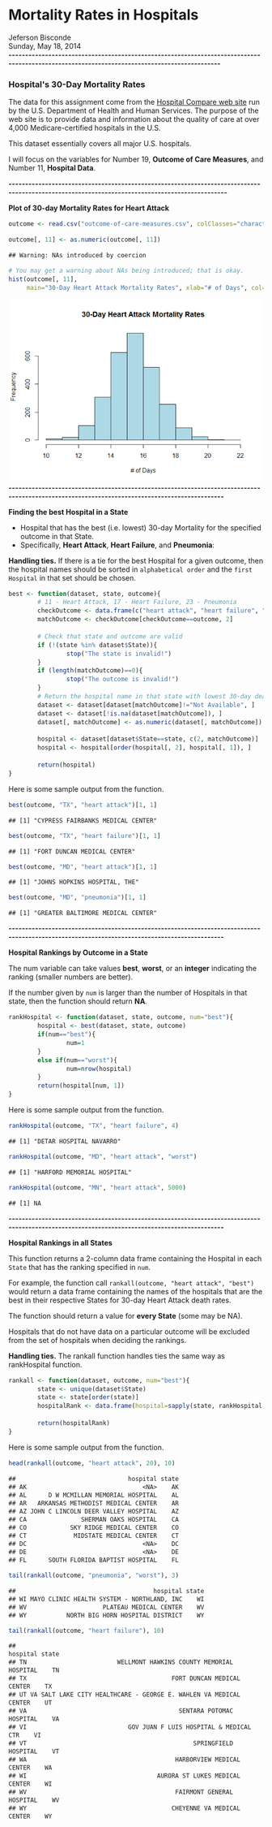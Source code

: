 # Mortality Rates in Hospitals
Jeferson Bisconde  
Sunday, May 18, 2014  
**--------------------------------------------------------------------------------------------------------------------------------------------**

### Hospital's 30-Day Mortality Rates

The data for this assignment come from the [Hospital Compare web site](http://hospitalcompare.hhs.gov) run by the U.S. Department of Health and Human Services. The purpose of the web site is to provide data and information about the quality of care at over 4,000 Medicare-certified hospitals in the U.S.

This dataset essentially covers all major U.S. hospitals.

I will focus on the variables for Number 19, **Outcome of Care Measures**, and Number 11, **Hospital Data**.

**----------------------------------------------------------------------------------------------------------------------------------------------**

**Plot of 30-day Mortality Rates for Heart Attack**

```r
outcome <- read.csv("outcome-of-care-measures.csv", colClasses="character")
```


```r
outcome[, 11] <- as.numeric(outcome[, 11])
```

```
## Warning: NAs introduced by coercion
```

```r
# You may get a warning about NAs being introduced; that is okay.
hist(outcome[, 11], 
     main="30-Day Heart Attack Mortality Rates", xlab="# of Days", col="light blue")
```

![plot of chunk unnamed-chunk-2](./30_Day_Mortality_Rates_files/figure-html/unnamed-chunk-2.png) 
**---------------------------------------------------------------------------------------------------------------------------------------------**

**Finding the best Hospital in a State**

* Hospital that has the best (i.e. lowest) 30-day Mortality for the specified outcome in that State.
* Specifically, **Heart Attack**, **Heart Failure**, and **Pneumonia**:
        
**Handling ties.** If there is a tie for the best Hospital for a given outcome, then the hospital names should be sorted in `alphabetical order` and the `first Hospital` in that set should be chosen.

```r
best <- function(dataset, state, outcome){
        # 11 - Heart Attack, 17 - Heart Failure, 23 - Pneumonia
        checkOutcome <- data.frame(c("heart attack", "heart failure", "pneumonia"), c(11, 17, 23))
        matchOutcome <- checkOutcome[checkOutcome==outcome, 2]
        
        # Check that state and outcome are valid
        if (!(state %in% dataset$State)){
                stop("The state is invalid!")
        }
        if (length(matchOutcome)==0){
                stop("The outcome is invalid!")
        }
        # Return the hospital name in that state with lowest 30-day death rate
        dataset <- dataset[dataset[matchOutcome]!="Not Available", ]
        dataset <- dataset[!is.na(dataset[matchOutcome]), ]
        dataset[, matchOutcome] <- as.numeric(dataset[, matchOutcome])
        
        hospital <- dataset[dataset$State==state, c(2, matchOutcome)]
        hospital <- hospital[order(hospital[, 2], hospital[, 1]), ]

        return(hospital)
}
```

Here is some sample output from the function.

```r
best(outcome, "TX", "heart attack")[1, 1]
```

```
## [1] "CYPRESS FAIRBANKS MEDICAL CENTER"
```

```r
best(outcome, "TX", "heart failure")[1, 1]
```

```
## [1] "FORT DUNCAN MEDICAL CENTER"
```

```r
best(outcome, "MD", "heart attack")[1, 1]
```

```
## [1] "JOHNS HOPKINS HOSPITAL, THE"
```

```r
best(outcome, "MD", "pneumonia")[1, 1]
```

```
## [1] "GREATER BALTIMORE MEDICAL CENTER"
```
**---------------------------------------------------------------------------------------------------------------------------------------------**

**Hospital Rankings by Outcome in a State**

The num variable can take values **best**, **worst**, or an **integer** indicating the ranking (smaller numbers are better).

If the number given by `num` is larger than the number of Hospitals in that state, then the function should return **NA**.

```r
rankHospital <- function(dataset, state, outcome, num="best"){
        hospital <- best(dataset, state, outcome)
        if(num=="best"){
                num=1
        }
        else if(num=="worst"){
                num=nrow(hospital)
        }
        return(hospital[num, 1])
}
```

Here is some sample output from the function.

```r
rankHospital(outcome, "TX", "heart failure", 4)
```

```
## [1] "DETAR HOSPITAL NAVARRO"
```

```r
rankHospital(outcome, "MD", "heart attack", "worst")
```

```
## [1] "HARFORD MEMORIAL HOSPITAL"
```

```r
rankHospital(outcome, "MN", "heart attack", 5000)
```

```
## [1] NA
```
**---------------------------------------------------------------------------------------------------------------------------------------------**

**Hospital Rankings in all States**

This function returns a 2-column data frame containing the Hospital in each `State` that has the ranking specified in `num`. 

For example, the function call `rankall(outcome, "heart attack", "best")` would return a data frame containing the names of the hospitals that are the best in their respective States for 30-day Heart Attack death rates. 

The function should return a value for **every State** (some may be NA). 

Hospitals that do not have data on a particular outcome will be excluded from the set of hospitals when deciding the rankings.

**Handling ties.** The rankall function handles ties the same way as rankHospital function.

```r
rankall <- function(dataset, outcome, num="best"){
        state <- unique(dataset$State)
        state <- state[order(state)]
        hospitalRank <- data.frame(hospital=sapply(state, rankHospital, dataset=dataset, outcome=outcome, num=num), state=state)
        
        return(hospitalRank)
}
```

Here is some sample output from the function.

```r
head(rankall(outcome, "heart attack", 20), 10)
```

```
##                               hospital state
## AK                                <NA>    AK
## AL      D W MCMILLAN MEMORIAL HOSPITAL    AL
## AR   ARKANSAS METHODIST MEDICAL CENTER    AR
## AZ JOHN C LINCOLN DEER VALLEY HOSPITAL    AZ
## CA               SHERMAN OAKS HOSPITAL    CA
## CO            SKY RIDGE MEDICAL CENTER    CO
## CT             MIDSTATE MEDICAL CENTER    CT
## DC                                <NA>    DC
## DE                                <NA>    DE
## FL      SOUTH FLORIDA BAPTIST HOSPITAL    FL
```

```r
tail(rankall(outcome, "pneumonia", "worst"), 3)
```

```
##                                      hospital state
## WI MAYO CLINIC HEALTH SYSTEM - NORTHLAND, INC    WI
## WV                     PLATEAU MEDICAL CENTER    WV
## WY           NORTH BIG HORN HOSPITAL DISTRICT    WY
```

```r
tail(rankall(outcome, "heart failure"), 10)
```

```
##                                                             hospital state
## TN                         WELLMONT HAWKINS COUNTY MEMORIAL HOSPITAL    TN
## TX                                        FORT DUNCAN MEDICAL CENTER    TX
## UT VA SALT LAKE CITY HEALTHCARE - GEORGE E. WAHLEN VA MEDICAL CENTER    UT
## VA                                          SENTARA POTOMAC HOSPITAL    VA
## VI                            GOV JUAN F LUIS HOSPITAL & MEDICAL CTR    VI
## VT                                              SPRINGFIELD HOSPITAL    VT
## WA                                         HARBORVIEW MEDICAL CENTER    WA
## WI                                    AURORA ST LUKES MEDICAL CENTER    WI
## WV                                         FAIRMONT GENERAL HOSPITAL    WV
## WY                                        CHEYENNE VA MEDICAL CENTER    WY
```
